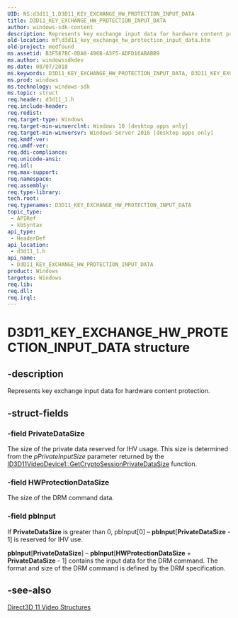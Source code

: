 ```yaml
---
UID: NS:d3d11_1.D3D11_KEY_EXCHANGE_HW_PROTECTION_INPUT_DATA
title: D3D11_KEY_EXCHANGE_HW_PROTECTION_INPUT_DATA
author: windows-sdk-content
description: Represents key exchange input data for hardware content protection.
old-location: mf\d3d11_key_exchange_hw_protection_input_data.htm
old-project: medfound
ms.assetid: B3F587BC-0DA8-496B-A3F5-ADFD16ABABB9
ms.author: windowssdkdev
ms.date: 08/07/2018
ms.keywords: D3D11_KEY_EXCHANGE_HW_PROTECTION_INPUT_DATA, D3D11_KEY_EXCHANGE_HW_PROTECTION_INPUT_DATA structure [Media Foundation], d3d11_1/D3D11_KEY_EXCHANGE_HW_PROTECTION_INPUT_DATA, mf.d3d11_key_exchange_hw_protection_input_data
ms.prod: windows
ms.technology: windows-sdk
ms.topic: struct
req.header: d3d11_1.h
req.include-header: 
req.redist: 
req.target-type: Windows
req.target-min-winverclnt: Windows 10 [desktop apps only]
req.target-min-winversvr: Windows Server 2016 [desktop apps only]
req.kmdf-ver: 
req.umdf-ver: 
req.ddi-compliance: 
req.unicode-ansi: 
req.idl: 
req.max-support: 
req.namespace: 
req.assembly: 
req.type-library: 
tech.root: 
req.typenames: D3D11_KEY_EXCHANGE_HW_PROTECTION_INPUT_DATA
topic_type:
 - APIRef
 - kbSyntax
api_type:
 - HeaderDef
api_location:
 - d3d11_1.h
api_name:
 - D3D11_KEY_EXCHANGE_HW_PROTECTION_INPUT_DATA
product: Windows
targetos: Windows
req.lib: 
req.dll: 
req.irql: 
---
```


# D3D11_KEY_EXCHANGE_HW_PROTECTION_INPUT_DATA structure


## -description


Represents key exchange input data for hardware content protection.


## -struct-fields




### -field PrivateDataSize

The size of the private data reserved for IHV usage. This size is determined from the <i>pPrivateInputSize</i> parameter returned by the <a href="https://msdn.microsoft.com/en-us/library/Dn894143(v=VS.85).aspx">ID3D11VideoDevice1::GetCryptoSessionPrivateDataSize</a> function.


### -field HWProtectionDataSize

The size of the DRM command data.


### -field pbInput

If <b>PrivateDataSize</b> is greater than 0,  pbInput[0] – <b>pbInput</b>[<b>PrivateDataSize</b> - 1] is reserved for IHV use.

<b>pbInput</b>[<b>PrivateDataSize</b>] – <b>pbInput</b>[<b>HWProtectionDataSize</b> + <b>PrivateDataSize</b> - 1] contains the input data for the DRM command. The format and size of the DRM command is defined by the DRM specification.


## -see-also




<a href="https://msdn.microsoft.com/en-us/library/Hh447680(v=VS.85).aspx">Direct3D 11 Video Structures</a>
 

 

